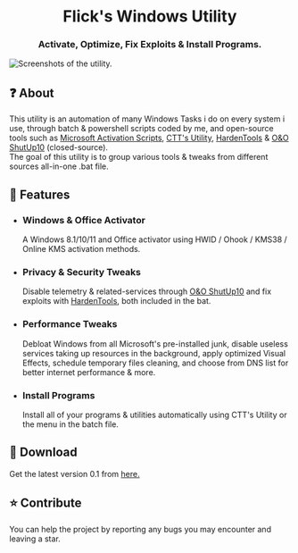<h1 align=center> Flick's Windows Utility </h1>
<h3 align=center>Activate, Optimize, Fix Exploits & Install Programs.</h3>


  ![Screenshots of the utility.](screenshots.gif)

## ❓ About
This utility is an automation of many Windows Tasks i do on every system i use, through batch & powershell scripts coded by me, and open-source tools such as [Microsoft Activation Scripts](https://github.com/massgravel/Microsoft-Activation-Scripts), [CTT's Utility](https://github.com/ChrisTitusTech/winutil/), [HardenTools](https://github.com/hardentools/hardentools) & [O&O ShutUp10](https://www.oo-software.com/en/shutup10) (closed-source).<br>
The goal of this utility is to group various tools & tweaks from different sources all-in-one .bat file.

## 🔎 Features
- ### Windows & Office Activator
  A Windows 8.1/10/11 and Office activator using HWID / Ohook / KMS38 / Online KMS activation methods.
- ### Privacy & Security Tweaks
  Disable telemetry & related-services through [O&O ShutUp10](https://www.oo-software.com/en/shutup10) and fix exploits with [HardenTools](https://github.com/hardentools/hardentools), both included in the bat.
- ### Performance Tweaks
  Debloat Windows from all Microsoft's pre-installed junk, disable useless services taking up resources in the background, apply optimized Visual Effects, schedule temporary files cleaning, and choose from DNS list for better internet performance & more.
- ### Install Programs
  Install all of your programs & utilities automatically using CTT's Utility or the menu in the batch file.

## 🔗 Download
Get the latest version 0.1 from [here.](https://github.com/Flick9000/flickutility/releases/latest/download/flickutility.bat)

## ⭐ Contribute
You can help the project by reporting any bugs you may encounter and leaving a star.
